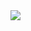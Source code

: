 <a href="https://github.com/HydraPhyzer/Leetcode/">
  <img src="https://contrib.rocks/image?repo=HydraPhyzer/Hacktoberfest" />
</a>
